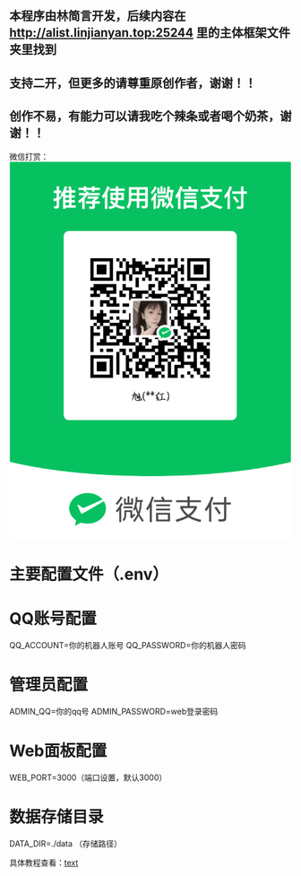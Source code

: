## 本程序由林简言开发，后续内容在 http://alist.linjianyan.top:25244 里的主体框架文件夹里找到
## 支持二开，但更多的请尊重原创作者，谢谢！！

## 创作不易，有能力可以请我吃个辣条或者喝个奶茶，谢谢！！
微信打赏：![alt text](image.png)

# 主要配置文件（.env）
# QQ账号配置
QQ_ACCOUNT=你的机器人账号
QQ_PASSWORD=你的机器人密码

# 管理员配置
ADMIN_QQ=你的qq号
ADMIN_PASSWORD=web登录密码

# Web面板配置
WEB_PORT=3000（端口设置，默认3000）

# 数据存储目录
DATA_DIR=./data （存储路径）

具体教程查看：[text](必看.txt)
